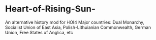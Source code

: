 # Heart-of-Rising-Sun-
An alternative history mod for HOI4
Major countries: Dual Monarchy, Socialist Union of East Asia, Polish-Lithuianian Commonwealth, German Union, Free States of Anglica, etc

